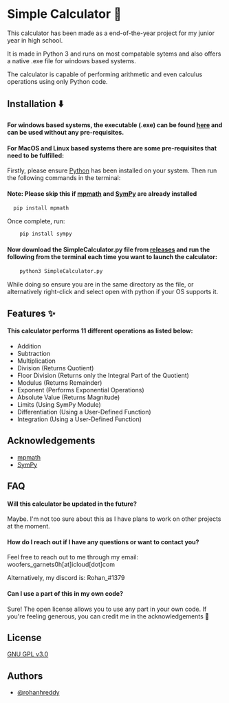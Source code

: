 
# Simple Calculator 🍵

This calculator has been made as a end-of-the-year project for my junior year in high school.

It is made in Python 3 and runs on most compatable sytems and also offers a native .exe file for windows based systems.

The calculator is capable of performing arithmetic and even calculus operations using only Python code.

## Installation ⬇️

#### For windows based systems, the executable (.exe) can be found [here](https://github.com/rohanhreddy/SimpleCalculator-CSProject/releases) and can be used without any pre-requisites.

#### For MacOS and Linux based systems there are some pre-requisites that need to be fulfilled:

Firstly, please ensure [Python](https://www.python.org/downloads/) has been installed on your system. Then run the following commands in the terminal:

#### Note: Please skip this if [mpmath](https://mpmath.org/) and [SymPy](https://www.sympy.org/en/index.html) are already installed
```bash
  pip install mpmath
```
Once complete, run:
```bash
    pip install sympy
```
#### Now download the SimpleCalculator.py file from [releases](https://github.com/rohanhreddy/SimpleCalculator-CSProject/releases) and run the following from the terminal each time you want to launch the calculator:
```bash
    python3 SimpleCalculator.py
```
While doing so ensure you are in the same directory as the file, or alternatively right-click and select open with python if your OS supports it.
    
## Features ✨

#### This calculator performs 11 different operations as listed below:

- Addition
- Subtraction
- Multiplication
- Division (Returns Quotient)
- Floor Division (Returns only the Integral Part of the Quotient)
- Modulus (Returns Remainder)
- Exponent (Performs Exponential Operations)
- Absolute Value (Returns Magnitude)
- Limits (Using SymPy Module)
- Differentiation (Using a User-Defined Function)
- Integration (Using a User-Defined Function)


## Acknowledgements

 - [mpmath](https://mpmath.org/)
 - [SymPy](https://www.sympy.org/en/index.html)

## FAQ

#### Will this calculator be updated in the future?

Maybe. I'm not too sure about this as I have plans to work on other projects at the moment.

#### How do I reach out if I have any questions or want to contact you?

Feel free to reach out to me through my email: woofers_garnets0h[at]icloud[dot]com

Alternatively, my discord is: Rohan_#1379

#### Can I use a part of this in my own code?

Sure! The open license allows you to use any part in your own code. If you're feeling generous, you can credit me in the acknowledgements 🙂
## License

[GNU GPL v3.0](https://github.com/rohanhreddy/SimpleCalculator-CSProject/blob/main/LICENSE)


## Authors

- [@rohanhreddy](https://github.com/rohanhreddy)

